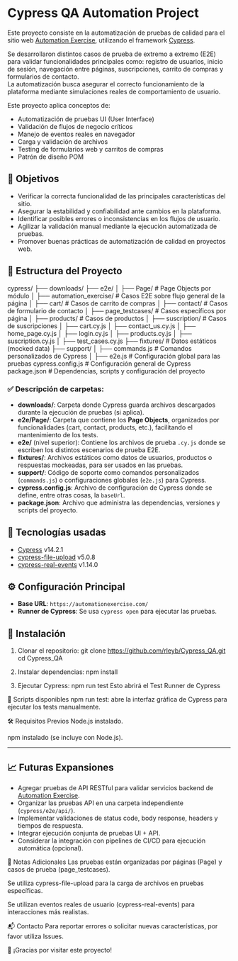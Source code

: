# Cypress QA Automation Project

Este proyecto consiste en la automatización de pruebas de calidad para el sitio web [Automation Exercise](https://automationexercise.com/), utilizando el framework [Cypress](https://www.cypress.io/).

Se desarrollaron distintos casos de prueba de extremo a extremo (E2E) para validar funcionalidades principales como: registro de usuarios, inicio de sesión, navegación entre páginas, suscripciones, carrito de compras y formularios de contacto.  
La automatización busca asegurar el correcto funcionamiento de la plataforma mediante simulaciones reales de comportamiento de usuario.

Este proyecto aplica conceptos de:
- Automatización de pruebas UI (User Interface)
- Validación de flujos de negocio críticos
- Manejo de eventos reales en navegador
- Carga y validación de archivos
- Testing de formularios web y carritos de compras
- Patrón de diseño POM

## 🎯 Objetivos

- Verificar la correcta funcionalidad de las principales características del sitio.
- Asegurar la estabilidad y confiabilidad ante cambios en la plataforma.
- Identificar posibles errores o inconsistencias en los flujos de usuario.
- Agilizar la validación manual mediante la ejecución automatizada de pruebas.
- Promover buenas prácticas de automatización de calidad en proyectos web.

## 📂 Estructura del Proyecto

cypress/
├── downloads/
├── e2e/
│   ├── Page/                  # Page Objects por módulo
│   ├── automation_exercise/    # Casos E2E sobre flujo general de la página
│   ├── cart/                   # Casos de carrito de compras
│   ├── contact/                # Casos de formulario de contacto
│   ├── page_testcases/         # Casos específicos por página
│   ├── products/               # Casos de productos
│   ├── suscription/            # Casos de suscripciones
│   ├── cart.cy.js
│   ├── contact_us.cy.js
│   ├── home_page.cy.js
│   ├── login.cy.js
│   ├── products.cy.js
│   ├── suscription.cy.js
│   ├── test_cases.cy.js
├── fixtures/                   # Datos estáticos (mocked data)
├── support/
│   ├── commands.js             # Comandos personalizados de Cypress
│   ├── e2e.js                  # Configuración global para las pruebas
cypress.config.js                # Configuración general de Cypress
package.json                     # Dependencias, scripts y configuración del proyecto

### ✅ Descripción  de carpetas:

- **downloads/**: Carpeta donde Cypress guarda archivos descargados durante la ejecución de pruebas (si aplica).
- **e2e/Page/**: Carpeta que contiene los **Page Objects**, organizados por funcionalidades (cart, contact, products, etc.), facilitando el mantenimiento de los tests.
- **e2e/** (nivel superior): Contiene los archivos de prueba `.cy.js` donde se escriben los distintos escenarios de prueba E2E.
- **fixtures/**: Archivos estáticos como datos de usuarios, productos o respuestas mockeadas, para ser usados en las pruebas.
- **support/**: Código de soporte como comandos personalizados (`commands.js`) o configuraciones globales (`e2e.js`) para Cypress.
- **cypress.config.js**: Archivo de configuración de Cypress donde se define, entre otras cosas, la `baseUrl`.
- **package.json**: Archivo que administra las dependencias, versiones y scripts del proyecto.


## 🚀 Tecnologías usadas

- [Cypress](https://docs.cypress.io/) v14.2.1
- [cypress-file-upload](https://github.com/abramenal/cypress-file-upload) v5.0.8
- [cypress-real-events](https://github.com/dmtrKovalenko/cypress-real-events) v1.14.0

## ⚙️ Configuración Principal

- **Base URL**: `https://automationexercise.com/`
- **Runner de Cypress**: Se usa `cypress open` para ejecutar las pruebas.

## 📜 Instalación

1. Clonar el repositorio:
   git clone https://github.com/rleyb/Cypress_QA.git
   cd Cypress_QA

2. Instalar dependencias:
    npm install

3. Ejecutar Cypress:
    npm run test
    Esto abrirá el Test Runner de Cypress

🧪 Scripts disponibles
npm run test: abre la interfaz gráfica de Cypress para ejecutar los tests manualmente.

🛠️ Requisitos Previos
Node.js instalado.

npm instalado (se incluye con Node.js).

---

## 📈 Futuras Expansiones

- Agregar pruebas de API RESTful para validar servicios backend de [Automation Exercise](https://automationexercise.com/).
- Organizar las pruebas API en una carpeta independiente (`cypress/e2e/api/`).
- Implementar validaciones de status code, body response, headers y tiempos de respuesta.
- Integrar ejecución conjunta de pruebas UI + API.
- Considerar la integración con pipelines de CI/CD para ejecución automática (opcional).

📄 Notas Adicionales
Las pruebas están organizadas por páginas (Page) y casos de prueba (page_testcases).

Se utiliza cypress-file-upload para la carga de archivos en pruebas específicas.

Se utilizan eventos reales de usuario (cypress-real-events) para interacciones más realistas.

📬 Contacto
Para reportar errores o solicitar nuevas características, por favor utiliza Issues.

🚀 ¡Gracias por visitar este proyecto!

